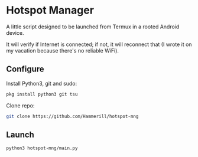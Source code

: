 # Hotspot Manager
A little script designed to be launched from Termux in a rooted Android device.

It will verify if Internet is connected; if not, it will reconnect that
(I wrote it on my vacation because there's no reliable WiFi).

## Configure
Install Python3, git and sudo:
```bash
pkg install python3 git tsu
```
Clone repo:
```bash
git clone https://github.com/Hammerill/hotspot-mng
```

## Launch
```bash
python3 hotspot-mng/main.py
```
